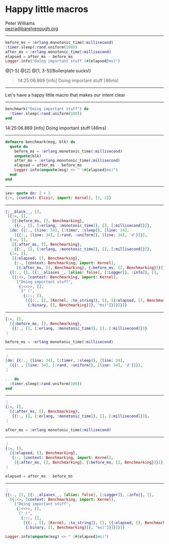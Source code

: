 
# Happy little macros

Peter Williams  
pezra@barelyenough.org

---

```elixir
before_ms = :erlang.monotonic_time(:millisecond)
:timer.sleep(:rand.uniform(100))
after_ms = :erlang.monotonic_time(:millisecond)
elapsed = after_ms - before_ms
Logger.info("Doing important stuff (#{elapsed}ms)")
```

@[1-5]
@[2]
@[1, 3-5](Boilerplate sucks!)

> 14:25:06.869 [info]  Doing important stuff (46ms)


---

Let's have a happy little macro that makes our intent clear

---

```elixir
benchmark("Doing important stuff") do
  :timer.sleep(:rand.uniform(100))
end
```

14:25:06.869 [info]  Doing important stuff (46ms)

---

```elixir
defmacro benchmark(msg, blk) do
  quote do
    before_ms = :erlang.monotonic_time(:millisecond)
    unquote(blk)
    after_ms = :erlang.monotonic_time(:millisecond)
    elapsed = after_ms - before_ms
    Logger.info(unquote(msg) <> " (#{elapsed}ms)")
  end
end
```

---

```elixir
iex> quote do: 1 + 2
{:+, [context: Elixir, import: Kernel], [1, 2]}
```

---

```elixir
{:__block__, [],
 [{:=, [],
   [{:before_ms, [], Benchmarking},
    {{:., [], [:erlang, :monotonic_time]}, [], [:millisecond]}]},
  [do: {{:., [line: 34], [:timer, :sleep]}, [line: 34],
    [{{:., [line: 34], [:rand, :uniform]}, [line: 34], 'd'}]}],
  {:=, [],
   [{:after_ms, [], Benchmarking},
    {{:., [], [:erlang, :monotonic_time]}, [], [:millisecond]}]},
  {:=, [],
   [{:elapsed, [], Benchmarking},
    {:-, [context: Benchmarking, import: Kernel],
     [{:after_ms, [], Benchmarking}, {:before_ms, [], Benchmarking}]}]},
  {{:., [], [{:__aliases__, [alias: false], [:Logger]}, :info]}, [],
   [{:<>, [context: Benchmarking, import: Kernel],
     ["Doing important stuff",
      {:<<>>, [],
       [" (",
        {:::, [],
         [{{:., [], [Kernel, :to_string]}, [], [{:elapsed, [], Benchmarking}]},
          {:binary, [], Benchmarking}]}, "ms)"]}]}]}]}
```

---

```elixir
{:=, [],
  [{:before_ms, [], Benchmarking},
   {{:., [], [:erlang, :monotonic_time]}, [], [:millisecond]}]}
⋮
```

```elixir
before_ms = :erlang.monotonic_time(:millisecond)
```

---

```elixir
⋮
[do: {{:., [line: 34], [:timer, :sleep]}, [line: 34],
  [{{:., [line: 34], [:rand, :uniform]}, [line: 34], 'd'}]}],
⋮
```

```elixir
... do
  :timer.sleep(:rand.uniform(100))
end
```

---

```elixir
⋮
{:=, [],
  [{:after_ms, [], Benchmarking},
   {{:., [], [:erlang, :monotonic_time]}, [], [:millisecond]}]},
⋮
```
```elixir
after_ms = :erlang.monotonic_time(:millisecond)
```

---

```elixir
⋮
{:=, [],
  [{:elapsed, [], Benchmarking},
   {:-, [context: Benchmarking, import: Kernel],
    [{:after_ms, [], Benchmarking}, {:before_ms, [], Benchmarking}]}]},
⋮
```
```elixir
elapsed = after_ms - before_ms
```

---

```elixir
⋮
{{:., [], [{:__aliases__, [alias: false], [:Logger]}, :info]}, [],
  [{:<>, [context: Benchmarking, import: Kernel],
    ["Doing important stuff",
     {:<<>>, [],
      [" (",
       {:::, [],
        [{{:., [], [Kernel, :to_string]}, [], [{:elapsed, [], Benchmarking}]},
         {:binary, [], Benchmarking}]}, "ms)"]}]}]}]}
```
```elixir
Logger.info(unquote(msg) <> " (#{elapsed}ms)")
```


